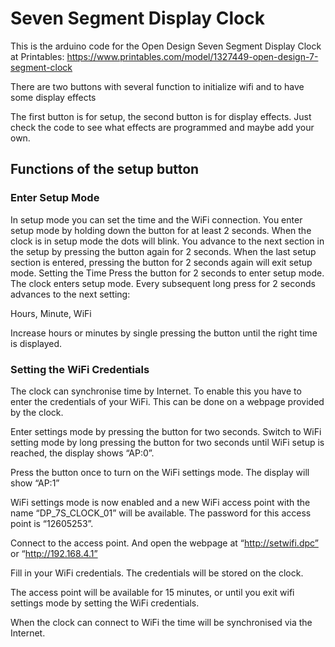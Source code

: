 # Seven Segment Display Clock
This is the arduino code for the Open Design Seven Segment Display Clock at Printables: https://www.printables.com/model/1327449-open-design-7-segment-clock

There are two buttons with several function to initialize wifi and to have some display effects

The first button is for setup, the second button is for display effects. Just check the code to see what effects are programmed and maybe add your own.

## Functions of the setup button

### Enter Setup Mode
In setup mode you can set the time and the WiFi connection. You enter setup mode by holding down the button for at least 2 seconds. When the clock is in setup mode the dots will blink. You advance to the next section in the setup by pressing the button again for 2 seconds. When the last setup section is entered, pressing the button for 2 seconds again will exit setup mode.
Setting the Time
Press the button for 2 seconds to enter setup mode. The clock enters setup mode. Every subsequent long press for 2 seconds advances to the next setting:

Hours, Minute, WiFi

Increase hours or minutes by single pressing the button until the right time is displayed.

### Setting the WiFi Credentials
The clock can synchronise time by Internet. To enable this you have to enter the credentials of your WiFi. This can be done on a webpage provided by the clock.

Enter settings mode by pressing the button for two seconds. Switch to WiFi setting mode by long pressing the button for two seconds until WiFi setup is reached, the display shows “AP:0”. 

Press the button once to turn on the WiFi settings mode. The display will show “AP:1”
 
WiFi settings mode is now enabled and a new WiFi access point with the name “DP_7S_CLOCK_01”  will be available. The password for this access point is “12605253”.

Connect to the access point. And open the webpage at “http://setwifi.dpc” or “http://192.168.4.1”

Fill in your WiFi credentials. The credentials will be stored on the clock.

The access point will be available for 15 minutes, or until you exit wifi settings mode by setting the WiFi credentials.

When the clock can connect to WiFi the time will be synchronised via the Internet.

